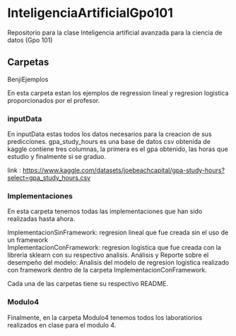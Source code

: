 # InteligenciaArtificialGpo101
Repositorio para la clase Inteligencia artificial avanzada para la ciencia de datos (Gpo 101)

## Carpetas

BenjiEjemplos

En esta carpeta estan los ejemplos de regression lineal y regresion logistica proporcionados por el profesor.

### inputData

En inputData estas todos los datos necesarios para la creacion de sus predicciones. gpa_study_hours es una base de datos csv obtenida de kaggle
contiene tres columnas, la primera es el gpa obtenido, las horas que estudio y finalmente si se graduo.

link : https://www.kaggle.com/datasets/joebeachcapital/gpa-study-hours?select=gpa_study_hours.csv

### Implementaciones

En esta carpeta tenemos todas las implementaciones que han sido realizadas hasta ahora. 

ImplementacionSinFramework: regresion lineal que fue creada sin el uso de un framework  
ImplementacionConFramework: regresion logistica que fue creada con la libreria sklearn con su respectivo analisis.
Análisis y Reporte sobre el desempeño del modelo: Analisis del modelo de regresion logistica realizado con framework dentro de la carpeta ImplementacionConFramework.

Cada una de las carpetas tiene su respectivo README.

### Modulo4

Finalmente, en la carpeta Modulo4 tenemos todos los laboratiorios realizados en clase para el modulo 4. 
